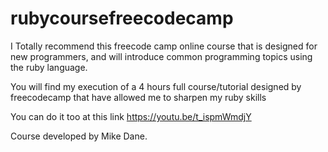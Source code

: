 # rubycoursefreecodecamp
I Totally recommend this freecode camp online course that is designed for new programmers, and will introduce common programming topics using the ruby language.

You will find my execution of a 4 hours full course/tutorial designed by freecodecamp that have allowed me to sharpen my ruby skills 

You can do it too at this link https://youtu.be/t_ispmWmdjY  

Course developed by Mike Dane. 


